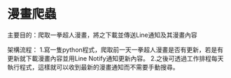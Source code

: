 # 漫畫爬蟲
主要目的：爬取一拳超人漫畫，將之下載並傳送Line通知及其漫畫內容

架構流程：
1.寫一隻python程式，爬取前一天一拳超人漫畫是否有更新，若是有更新就下載漫畫內容並用Line Notify通知更新內容。
2.之後可透過工作排程每天執行程式，這樣就可以收到最新的漫畫通知而不需要手動搜尋。

